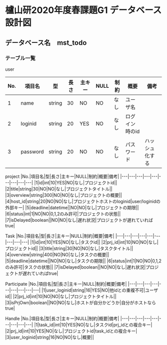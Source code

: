 # 櫨山研2020年度春課題G1 データベース設計図

## データベース名　mst_todo

### テーブル一覧
user

|No.|項目名|型|長さ|主キー|NULL|制約|概要|備考|
|---|---|---|---|---|---|---|---|---|
|1|name|string|30|NO|NO|なし|ユーザ名||
|2|loginid|string|20|YES|NO|なし|ログイン時のid||
|3|password|string|20|NO|NO|なし|パスワード|ハッシュ化する|

project
|No.|項目名|型|長さ|主キー|NULL|制約|概要|備考|
|---|---|---|---|---|---|---|---|---|
|1|id|int|10|YES|NO|なし|プロジェクトid||
|2|title|string|30|NO|NO|なし|プロジェクトタイトル||
|3|overview|string|300|NO|NO|なし|プロジェクトの概要||
|4|host_id|string|20|NO|NO|なし|プロジェクトホストのloginid|user/loginidの外部キー|
|5|deadline|datetime||NO|NO|なし|プロジェクトの期限||
|6|status|int|1|NO|NO|0,1,2のみ許可|プロジェクトの状態||
|7|isDelayed|boolean||NO|NO|なし|遅れ状況|プロジェクトが遅れていればtrue|

Task
|No.|項目名|型|長さ|主キー|NULL|制約|概要|備考|
|---|---|---|---|---|---|---|---|---|
|1|id|int|10|YES|NO|なし|タスクid||
|2|prj_id|int|10|NO|NO|なし|プロジェクトid||
|3|title|string|30|NO|NO|なし|タスクタイトル||
|4|overview|string|400|NO|NO|なし|タスクの概要||
|5|deadline|datetime||NO|NO|なし|タスクの期限||
|6|status|int|1|NO|NO|0,1,2のみ許可|タスクの状態||
|7|isDelayed|boolean||NO|NO|なし|遅れ状況|プロジェクトが遅れていればtrue|

Participate
|No.|項目名|型|長さ|主キー|NULL|制約|概要|備考|
|---|---|---|---|---|---|---|---|---|
|1|user_loginid|string|16|YES|NO|他idとの重複不可|ユーザid||
|2|prj_id|int|10|NO|NO|なし|プロジェクトタイトル||
|3|isPrjOwn|boolean||NO|NO|なし|ホストが自分かどうか|自分がホストならtrue|

Handle
|No.|項目名|型|長さ|主キー|NULL|制約|概要|備考|
|---|---|---|---|---|---|---|---|---|
|1|task_id|int|10|YES|NO|なし|タスクid|prj_idとの複合キー|
|2|prj_id|int|10|YES|NO|なし|プロジェクトid|task_idとの複合キー|
|3|user_loginid|string|16|NO|NO|なし|概要||
